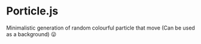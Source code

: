 # Porticle.js

Minimalistic generation of random colourful particle that move (Can be used as a background) :stuck_out_tongue:
